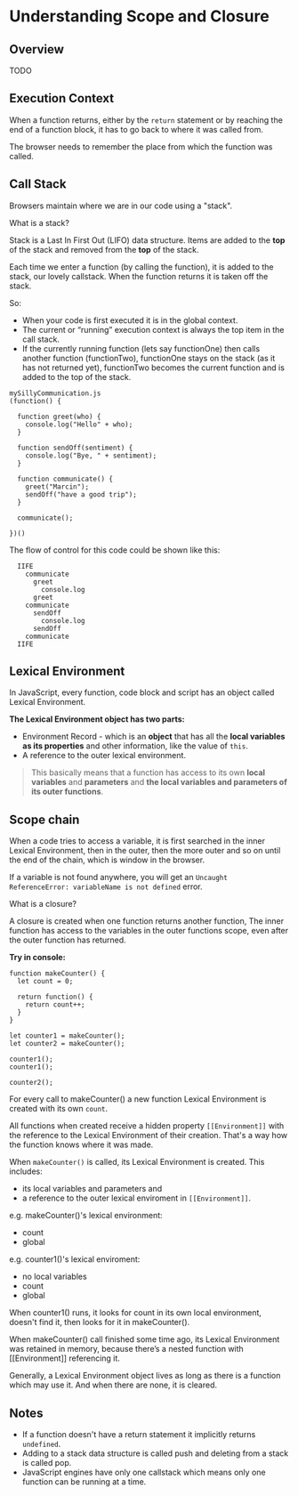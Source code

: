 
# Understanding Scope and Closure 

## Overview
TODO

## Execution Context

When a function returns, either by the ```return``` statement or by reaching the end of a 
function block, it has to go back to where it was called from.

The browser needs to remember the place from which the function was called.

## Call Stack
Browsers maintain where we are in our code using a "stack". 

What is a stack? 

Stack is a Last In First Out (LIFO) data structure. Items are added to the **top** of the stack and removed from the
**top** of the stack.

Each time we enter a function (by calling the function), it is added to the stack, our lovely callstack. When the function returns it is 
taken off the stack. 

So:
* When your code is first executed it is in the global context.
* The current or “running” execution context is always the top item in the call stack.
* If the currently running function (lets say functionOne) then calls another function (functionTwo), functionOne stays on the stack (as it has not returned yet), functionTwo becomes the current function and is added to the top of the stack. 

```
mySillyCommunication.js
(function() {
  
  function greet(who) {
    console.log("Hello" + who);
  }

  function sendOff(sentiment) {
    console.log("Bye, " + sentiment);
  }
  
  function communicate() {
    greet("Marcin");
    sendOff("have a good trip");
  }
  
  communicate();
  
})()

```

The flow of control for this code could be shown like this:
```
  IIFE 
    communicate  
      greet  
        console.log  
      greet  
    communicate  
      sendOff  
        console.log  
      sendOff  
    communicate  
  IIFE 
```

## Lexical Environment
In JavaScript, every function, code block and script has an object called Lexical Environment. 

**The Lexical Environment object has two parts:**
* Environment Record - which is an **object** that has all the **local variables as its properties**
and other information, like the value of ```this```.
* A reference to the outer lexical environment. 

>This basically means that a function has access to its own **local variables** and **parameters** and 
>**the local variables and parameters of its outer functions**.

## Scope chain
When a code tries to access a variable, it is first searched in the inner Lexical Environment,
then in the outer, then the more outer and so on until the end of the chain, which is window in
the browser. 

If a variable is not found anywhere, you will get an ```Uncaught ReferenceError: variableName is not defined``` error. 

What is a closure?

A closure is created when one function returns another function, 
The inner function has access to the variables in the outer functions scope,
even after the outer function has returned. 

**Try in console:**

```
function makeCounter() {
  let count = 0;
  
  return function() {
    return count++;
  }
}

let counter1 = makeCounter();
let counter2 = makeCounter();

counter1();
counter1();

counter2();
```

For every call to makeCounter() a new function Lexical Environment is created
with its own ```count```.


All functions when created receive a hidden property ```[[Environment]]``` with 
the reference to the Lexical Environment of their creation. That's a way how 
the function knows where it was made.

When ```makeCounter()``` is called, its Lexical Environment is created. This includes:
* its local variables and parameters and 
* a reference to the outer lexical enviroment in ```[[Environment]]```. 

e.g. makeCounter()'s lexical environment:
* count
* global

e.g. counter1()'s lexical enviroment:
* no local variables
* count
* global

When counter1() runs, it looks for count in its own local environment, doesn't find it, then looks for it
in makeCounter(). 

When makeCounter() call finished some time ago, its Lexical Environment was retained in memory, 
because there’s a nested function with [[Environment]] referencing it.

Generally, a Lexical Environment object lives as long as there is a function which may use it. 
And when there are none, it is cleared.

## Notes
* If a function doesn't have a return statement it implicitly returns ```undefined```.
* Adding to a stack data structure is called push and deleting from a stack is called pop.
* JavaScript engines have only one callstack which means only one function can be running at a time.
